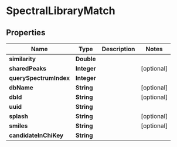 

# SpectralLibraryMatch



## Properties

| Name | Type | Description | Notes |
|------------ | ------------- | ------------- | -------------|
|**similarity** | **Double** |  |  |
|**sharedPeaks** | **Integer** |  |  [optional] |
|**querySpectrumIndex** | **Integer** |  |  |
|**dbName** | **String** |  |  [optional] |
|**dbId** | **String** |  |  [optional] |
|**uuid** | **String** |  |  |
|**splash** | **String** |  |  [optional] |
|**smiles** | **String** |  |  [optional] |
|**candidateInChiKey** | **String** |  |  |



